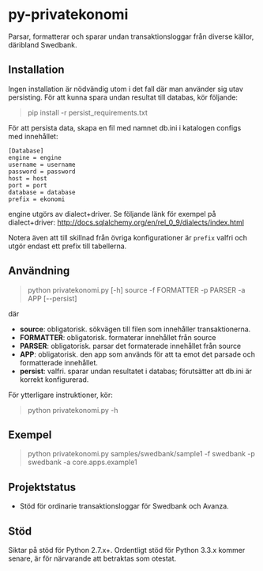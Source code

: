 py-privatekonomi
================
Parsar, formatterar och sparar undan transaktionsloggar från diverse källor, däribland Swedbank.

Installation
------------
Ingen installation är nödvändig utom i det fall där man använder sig utav persisting. För att kunna spara undan resultat till databas, kör följande:

> pip install -r persist_requirements.txt

För att persista data, skapa en fil med namnet db.ini i katalogen configs med innehållet:

```
[Database]
engine = engine
username = username
password = password
host = host
port = port
database = database
prefix = ekonomi
```

engine utgörs av dialect+driver.
Se följande länk för exempel på dialect+driver:
    http://docs.sqlalchemy.org/en/rel_0_9/dialects/index.html

Notera även att till skillnad från övriga konfigurationer är `prefix` valfri och utgör endast ett prefix till tabellerna.

Användning
----------
> python privatekonomi.py [-h] source -f FORMATTER -p PARSER -a APP [--persist]

där
* **source**: obligatorisk. sökvägen till filen som innehåller transaktionerna.
* **FORMATTER**: obligatorisk. formaterar innehållet från source
* **PARSER**: obligatorisk. parsar det formaterade innehållet från source
* **APP**: obligatorisk. den app som används för att ta emot det parsade och formatterade innehållet.
* **persist**: valfri. sparar undan resultatet i databas; förutsätter att db.ini är korrekt konfigurerad.

För ytterligare instruktioner, kör:

> python privatekonomi.py -h

Exempel
-------
> python privatekonomi.py samples/swedbank/sample1 -f swedbank -p swedbank -a core.apps.example1

Projektstatus
-------------
* Stöd för ordinarie transaktionsloggar för Swedbank och Avanza.

Stöd
----
Siktar på stöd för Python 2.7.x+. Ordentligt stöd för Python 3.3.x kommer senare, är för närvarande att betraktas som otestat.
